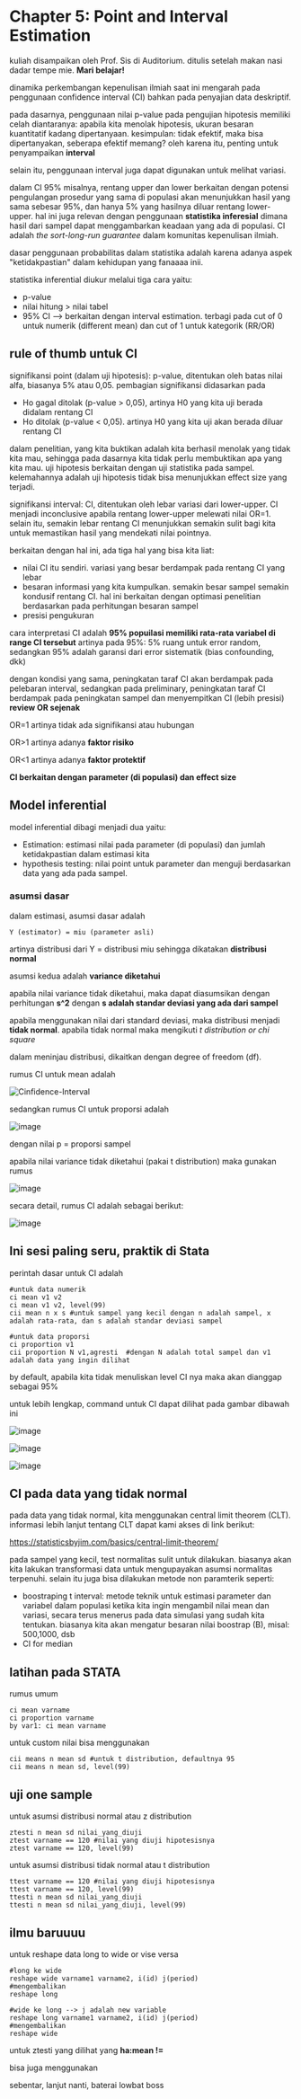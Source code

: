 # Chapter 5: Point and Interval Estimation

kuliah disampaikan oleh Prof. Sis di Auditorium. ditulis setelah makan nasi dadar tempe mie. **Mari belajar!**

dinamika perkembangan kepenulisan ilmiah saat ini mengarah pada penggunaan confidence interval (CI) bahkan pada penyajian data deskriptif.

pada dasarnya, penggunaan nilai p-value pada pengujian hipotesis memiliki celah diantaranya: apabila kita menolak hipotesis, ukuran besaran kuantitatif kadang dipertanyaan. kesimpulan: tidak efektif, maka bisa dipertanyakan, seberapa efektif memang? oleh karena itu, penting untuk penyampaikan **interval**

selain itu, penggunaan interval juga dapat digunakan untuk melihat variasi.

dalam CI 95% misalnya, rentang upper dan lower berkaitan dengan potensi pengulangan prosedur yang sama di populasi akan menunjukkan hasil yang sama sebesar 95%, dan hanya 5% yang hasilnya diluar rentang lower-upper. hal ini juga relevan dengan penggunaan **statistika inferesial** dimana hasil dari sampel dapat menggambarkan keadaan yang ada di populasi. CI adalah _the sort-long-run guarantee_ dalam komunitas kepenulisan ilmiah.

dasar penggunaan probabilitas dalam statistika adalah karena adanya aspek "ketidakpastian" dalam kehidupan yang fanaaaa inii.

statistika inferential diukur melalui tiga cara yaitu:
- p-value
- nilai hitung > nilai tabel
- 95% CI --> berkaitan dengan interval estimation. terbagi pada cut of 0 untuk numerik (different mean) dan cut of 1 untuk kategorik (RR/OR)

## rule of thumb untuk CI

signifikansi point (dalam uji hipotesis): p-value, ditentukan oleh batas nilai alfa, biasanya 5% atau 0,05. pembagian signifikansi didasarkan pada
- Ho gagal ditolak (p-value > 0,05), artinya H0 yang kita uji berada didalam rentang CI
- Ho ditolak (p-value < 0,05). artinya H0 yang kita uji akan berada diluar rentang CI

dalam penelitian, yang kita buktikan adalah kita berhasil menolak yang tidak kita mau, sehingga pada dasarnya kita tidak perlu membuktikan apa yang kita mau. uji hipotesis berkaitan dengan uji statistika pada sampel. kelemahannya adalah uji hipotesis tidak bisa menunjukkan effect size yang terjadi.

signifikansi interval: CI, ditentukan oleh lebar variasi dari lower-upper. CI menjadi inconclusive apabila rentang lower-upper melewati nilai OR=1. selain itu, semakin lebar rentang CI menunjukkan semakin sulit bagi kita untuk memastikan hasil yang mendekati nilai pointnya.

berkaitan dengan hal ini, ada tiga hal yang bisa kita liat:
- nilai CI itu sendiri. variasi yang besar berdampak pada rentang CI yang lebar
- besaran informasi yang kita kumpulkan. semakin besar sampel semakin kondusif rentang CI. hal ini berkaitan dengan optimasi penelitian berdasarkan pada perhitungan besaran sampel
- presisi pengukuran

cara interpretasi CI adalah **95% popuilasi memiliki rata-rata variabel di range CI tersebut**
artinya pada 95%: 5% ruang untuk error random, sedangkan 95% adalah garansi dari error sistematik (bias confounding, dkk)

dengan kondisi yang sama, peningkatan taraf CI akan berdampak pada pelebaran interval, sedangkan pada preliminary, peningkatan taraf CI berdampak pada peningkatan sampel dan menyempitkan CI (lebih presisi)
**review OR sejenak**

OR=1 artinya tidak ada signifikansi atau hubungan

OR>1 artinya adanya **faktor risiko**

OR<1 artinya adanya **faktor protektif**

**CI berkaitan dengan parameter (di populasi) dan effect size**

## Model inferential
model inferential dibagi menjadi dua yaitu:
- Estimation: estimasi nilai pada parameter (di populasi) dan jumlah ketidakpastian dalam estimasi kita
- hypothesis testing: nilai point untuk parameter dan menguji berdasarkan data yang ada pada sampel.

### asumsi dasar
dalam estimasi, asumsi dasar adalah

```
Y (estimator) = miu (parameter asli)
```
artinya distribusi dari Y = distribusi miu sehingga dikatakan **distribusi normal**

asumsi kedua adalah **variance diketahui**

apabila nilai variance tidak diketahui, maka dapat diasumsikan dengan perhitungan **s^2** dengan **s adalah standar deviasi yang ada dari sampel**

apabila menggunakan nilai dari standard deviasi, maka distribusi menjadi **tidak normal**. apabila tidak normal maka mengikuti _t distribution or chi square_

dalam meninjau distribusi, dikaitkan dengan degree of freedom (df).

rumus CI untuk mean adalah

![Cinfidence-Interval](https://github.com/user-attachments/assets/10d2c3b4-4a98-4a26-b015-d90d82e53b9f)

sedangkan rumus CI untuk proporsi adalah

![image](https://github.com/user-attachments/assets/14432c4c-d971-4107-a981-64773cd3c333)

dengan nilai p = proporsi sampel

apabila nilai variance tidak diketahui (pakai t distribution) maka gunakan rumus

![image](https://github.com/user-attachments/assets/29433f62-c6ad-4dfc-a5c8-f5e0a727a655)

secara detail, rumus CI adalah sebagai berikut:

![image](https://github.com/user-attachments/assets/f353080d-b2a1-424b-ae6e-e2b54ec362be)


## Ini sesi paling seru, praktik di Stata

perintah dasar untuk CI adalah
```
#untuk data numerik
ci mean v1 v2
ci mean v1 v2, level(99)
cii mean n x s #untuk sampel yang kecil dengan n adalah sampel, x adalah rata-rata, dan s adalah standar deviasi sampel

#untuk data proporsi
ci proportion v1
cii proportion N v1,agresti  #dengan N adalah total sampel dan v1 adalah data yang ingin dilihat
```
by default, apabila kita tidak menuliskan level CI nya maka akan dianggap sebagai 95%

untuk lebih lengkap, command untuk CI dapat dilihat pada gambar dibawah ini

![image](https://github.com/user-attachments/assets/3e5a952e-6c5b-4641-9ff6-57e06b7da29a)

![image](https://github.com/user-attachments/assets/f64acc65-4c38-4b49-9920-95f4084f2a8b)

![image](https://github.com/user-attachments/assets/1cf938ca-3634-4577-bc2d-35b2c7b00593)

## CI pada data yang tidak normal

pada data yang tidak normal, kita menggunakan central limit theorem (CLT). informasi lebih lanjut tentang CLT dapat kami akses di link berikut:

https://statisticsbyjim.com/basics/central-limit-theorem/

pada sampel yang kecil, test normalitas sulit untuk dilakukan. biasanya akan kita lakukan transformasi data untuk mengupayakan asumsi normalitas terpenuhi. selain itu juga bisa dilakukan metode non paramterik seperti:
- boostraping t interval: metode teknik untuk estimasi parameter dan variabel dalam populasi ketika kita ingin mengambil nilai mean dan variasi, secara terus menerus pada data simulasi yang sudah kita tentukan. biasanya kita akan mengatur besaran nilai boostrap (B), misal: 500,1000, dsb
- CI for median

## latihan pada STATA

rumus umum
```
ci mean varname
ci proportion varname
by var1: ci mean varname
```

untuk custom nilai bisa menggunakan
```
cii means n mean sd #untuk t distribution, defaultnya 95
cii means n mean sd, level(99)
```

## uji one sample

untuk asumsi distribusi normal atau z distribution
```
ztesti n mean sd nilai_yang_diuji
ztest varname == 120 #nilai yang diuji hipotesisnya
ztest varname == 120, level(99)
```

untuk asumsi distribusi tidak normal atau t distribution
```
ttest varname == 120 #nilai yang diuji hipotesisnya
ttest varname == 120, level(99)
ttesti n mean sd nilai_yang_diuji
ttesti n mean sd nilai_yang_diuji, level(99)
```
## ilmu baruuuu

untuk reshape data long to wide or vise versa
```
#long ke wide
reshape wide varname1 varname2, i(id) j(period)
#mengembalikan
reshape long

#wide ke long --> j adalah new variable
reshape long varname1 varname2, i(id) j(period)
#mengembalikan
reshape wide
```

untuk ztesti yang dilihat yang **ha:mean !=**

bisa juga menggunakan

sebentar, lanjut nanti, baterai lowbat boss
